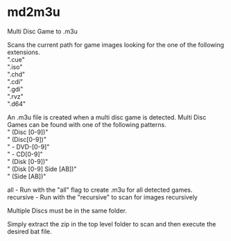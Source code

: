 # md2m3u
Multi Disc Game to .m3u

Scans the current path for game images looking for the one of the following extensions.<br />
".cue"<br />
".iso"<br />
".chd"<br />
".cdi"<br />
".gdi"<br />
".rvz"<br />
".d64"<br />

An .m3u file is created when a multi disc game is detected.  Multi Disc Games can be found with one of the following patterns.<br />
" (Disc [0-9])"<br />
" (Disc[0-9])"<br />
" - DVD-[0-9]"<br />
" - CD[0-9]"<br />
" (Disk [0-9])"<br />
" (Disk [0-9] Side [AB])"<br />
" (Side [AB])"<br />

all - Run with the "all" flag to create .m3u for all detected games.<br />
recursive - Run with the "recursive" to scan for images recursively<br />

Multiple Discs must be in the same folder.<br />

Simply extract the zip in the top level folder to scan and then execute the desired bat file.<br />

